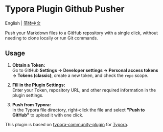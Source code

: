 # Typora Plugin Github Pusher

English | [简体中文](README.zh-CN.md)

Push your Markdown files to a GitHub repository with a single click, without needing to clone locally or run Git commands.

## Usage

1. **Obtain a Token:**  
Go to GitHub **Settings → Developer settings → Personal access tokens → Tokens (classic)**, create a new token, and check the `repo` scope.

2. **Fill in the Plugin Settings:**  
Enter your Token, repository URL, and other required information in the plugin settings.

3. **Push from Typora:**  
In the Typora file directory, right-click the file and select **"Push to GitHub"** to upload it with one click.


This plugin is based on [typora-community-plugin](https://github.com/typora-community-plugin/typora-community-plugin) for [Typora](https://typora.io).
